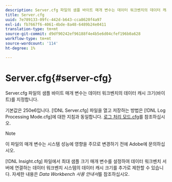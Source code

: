 ```yaml
---
description: Server.cfg 파일의 샘플 바이트 매개 변수는 데이터 워크벤치의 데이터 캐시 크기(바이트)를 지정합니다.
title: Server.cfg
uuid: 7e789133-09fc-442d-b643-cca8620f4a97
exl-id: fb7667f6-4061-4bde-8a48-6489b24e0411
translation-type: tm+mt
source-git-commit: d9df90242ef96188f4e4b5e6d04cfef196b0a628
workflow-type: tm+mt
source-wordcount: '114'
ht-degree: 1%

---
```


# Server.cfg{#server-cfg}

Server.cfg 파일의 샘플 바이트 매개 변수는 데이터 워크벤치의 데이터 캐시 크기(바이트)를 지정합니다.

기본값은 250e6입니다. [!DNL Server.cfg] 파일을 열고 저장하는 방법은 [!DNL Log Processing Mode.cfg]에 대한 지침과 동일합니다. [로그 처리 모드.cfg](../../../home/c-dataset-const-proc/c-add-config-files/t-log-proc-mode.md#task-e530907cb34f488182afe625e6d9e44a)를 참조하십시오.

>[!NOTE]
>
>이 파일의 매개 변수는 시스템 성능에 영향을 주므로 변경하기 전에 Adobe에 문의하십시오.

[!DNL Insight.cfg] 파일에서 최대 샘플 크기 매개 변수를 설정하여 데이터 워크벤치 서버에 연결하는 데이터 워크벤치 시스템의 데이터 캐시 크기를 추가로 제한할 수 있습니다. 자세한 내용은 *Data Workbench 사용 안내서*&#x200B;를 참조하십시오.
